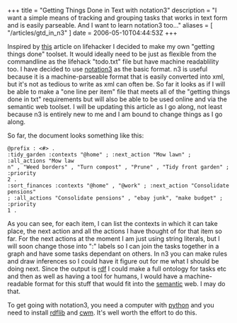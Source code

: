 +++
title = "Getting Things Done in Text with notation3"
description = "I want a simple means of tracking and grouping tasks that works in text form and is easily parseable. And I want to learn notation3 too..."
aliases = [ "/articles/gtd_in_n3" ]
date = 2006-05-10T04:44:53Z
+++


Inspired by [this][5] article on lifehacker I decided to make my own
"getting things done" toolset. It would ideally need to be just as
flexible from the commandline as the lifehack "todo.txt" file but have
machine readablility too. I have decided to use [notation3][6] as the
basic format. n3 is useful because it is a machine-parseable format
that is easily converted into xml, but it's not as tedious to write as
xml can often be. So far it looks as if I will be able to make a "one
line per item" file that meets all of the "getting things done in txt"
requirements but will also be able to be used online and via the
semantic web toolset. I will be updating this article as I go along,
not least because n3 is entirely new to me and I am bound to change
things as I go along.

So far, the document looks something like this:
```
@prefix : <#> .
:tidy_garden :contexts "@home" ; :next_action "Mow lawn" ; :all_actions "Mow law
n" , "Weed borders" , "Turn compost" , "Prune" , "Tidy front garden" ; :priority
2 .
:sort_finances :contexts "@home" , "@work" ; :next_action "Consolidate pensions"
; :all_actions "Consolidate pensions" , "ebay junk", "make budget" ; :priority
1 .
```

As you can see, for each item, I can list the contexts in which it can
take place, the next action and all the actions I have thought of for
that item so far. For the next actions at the moment I am just using
string literals, but I will soon change those into ":" labels so I can
join the tasks together in a graph and have some tasks dependant on
others. In n3 you can make rules and draw inferences so I could have it
figure out for me what I should be doing next. Since the output is
[rdf][7] I could make a full ontology for tasks etc and then as well as
having a tool for humans, I would have a machine-readable format for
this stuff that would fit into the [semantic][8] web. I may do that.

To get going with notation3, you need a computer with [python][9] and you
need to install [rdflib][10] and [cwm][11]. It's well worth the effort to
do this.

[1]: http://www.uncarved.com/articles/gtd_in_n3
[2]: http://www.uncarved.com/
[3]: http://www.uncarved.com/articles/contact
[4]: http://www.uncarved.com/login/
[5]: http://www.lifehacker.com/software/text/geek-to-live-list-your-life-in-txt-166299.php
[6]: http://www.w3.org/2000/10/swap/Primer
[7]: http://en.wikipedia.org/wiki/Resource_Description_Framework
[8]: http://en.wikipedia.org/wiki/Semantic_Web
[9]: http://www.python.org/
[10]: http://rdflib.net/
[11]: http://www.w3.org/2000/10/swap/doc/cwm.html
[12]: http://www.uncarved.com/tags/computers

